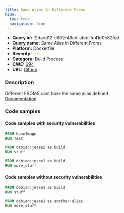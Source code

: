 ```yaml
---
title: Same Alias In Different Froms
hide:
  toc: true
  navigation: true
---
```


<style>
  .highlight .hll {
    background-color: #ff171742;
  }
  .md-content {
    max-width: 1100px;
    margin: 0 auto;
  }
</style>

-   **Query id:** f2daed12-c802-49cd-afed-fe41d0b82fed
-   **Query name:** Same Alias In Different Froms
-   **Platform:** Dockerfile
-   **Severity:** <span style="color:#edd57e">Low</span>
-   **Category:** Build Process
-   **CWE:** <a href="https://cwe.mitre.org/data/definitions/694.html" onclick="newWindowOpenerSafe(event, 'https://cwe.mitre.org/data/definitions/694.html')">694</a>
-   **URL:** [Github](https://github.com/Checkmarx/kics/tree/master/assets/queries/dockerfile/same_alias_in_different_froms)

### Description
Different FROMS cant have the same alias defined<br>
[Documentation](https://docs.docker.com/develop/develop-images/multistage-build/)

### Code samples
#### Code samples with security vulnerabilities
```dockerfile title="Positive test num. 1 - dockerfile file" hl_lines="4"
FROM baseImage
RUN Test

FROM debian:jesse2 as build
RUN stuff

FROM debian:jesse1 as build
RUN more_stuff

```


#### Code samples without security vulnerabilities
```dockerfile title="Negative test num. 1 - dockerfile file"
FROM debian:jesse1 as build
RUN stuff

FROM debian:jesse1 as another-alias
RUN more_stuff

```
